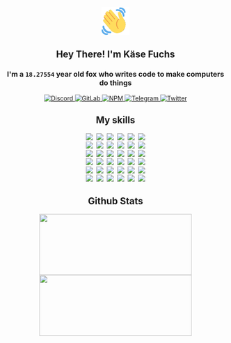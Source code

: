 <div><p align=center><img src=./resources/images/wave.gif width=64px height=64px></p><h2 align=center>Hey There! I'm Käse Fuchs</h2><h3 align=center>I'm a <code>18.27554</code> year old fox who writes code to make computers do things</h3><p align=center><a href=https://discord.com/users/507526681125322772><img alt=Discord src="https://img.shields.io/badge/Discord-5865F2?logo=discord&logoColor=white&style=flat-square#4b95e47c2f8f05019888e6b5b6ffd44b"> </a><a href=https://gitlab.com/kasefuchs><img alt=GitLab src="https://img.shields.io/badge/GitLab-330F63?logo=gitlab&logoColor=white&style=flat-square#4b95e47c2f8f05019888e6b5b6ffd44b"> </a><a href=https://npmjs.com/~kasefuchs><img alt=NPM src="https://img.shields.io/badge/NPM-CB3837?logo=npm&logoColor=white&style=flat-square#4b95e47c2f8f05019888e6b5b6ffd44b"> </a><a href=https://t.me/kasefuchs><img alt=Telegram src="https://img.shields.io/badge/Telegram-2CA5E0?logo=telegram&logoColor=white&style=flat-square#4b95e47c2f8f05019888e6b5b6ffd44b"> </a><a href=https://twitter.com/kasefuchs><img alt=Twitter src="https://img.shields.io/badge/Twitter-1DA1F2?logo=twitter&logoColor=white&style=flat-square#4b95e47c2f8f05019888e6b5b6ffd44b"></a></p><h2 align=center>My skills</h2><p align=center><a href=https://aws.amazon.com/ ><picture><source srcset="https://skillicons.dev/icons?i=aws&theme=dark#4b95e47c2f8f05019888e6b5b6ffd44b" media="(prefers-color-scheme: dark)"><source srcset="https://skillicons.dev/icons?i=aws&theme=light#4b95e47c2f8f05019888e6b5b6ffd44b" media="(prefers-color-scheme: light), (prefers-color-scheme: no-preference)"><img src="https://skillicons.dev/icons?i=aws&theme=light#4b95e47c2f8f05019888e6b5b6ffd44b"></picture></a>&nbsp;&nbsp;<a href=https://en.wikipedia.org/wiki/Bash_(Unix_shell)><picture><source srcset="https://skillicons.dev/icons?i=bash&theme=dark#4b95e47c2f8f05019888e6b5b6ffd44b" media="(prefers-color-scheme: dark)"><source srcset="https://skillicons.dev/icons?i=bash&theme=light#4b95e47c2f8f05019888e6b5b6ffd44b" media="(prefers-color-scheme: light), (prefers-color-scheme: no-preference)"><img src="https://skillicons.dev/icons?i=bash&theme=light#4b95e47c2f8f05019888e6b5b6ffd44b"></picture></a>&nbsp;&nbsp;<a href=https://discord.com/developers/docs><picture><source srcset="https://skillicons.dev/icons?i=bots&theme=dark#4b95e47c2f8f05019888e6b5b6ffd44b" media="(prefers-color-scheme: dark)"><source srcset="https://skillicons.dev/icons?i=bots&theme=light#4b95e47c2f8f05019888e6b5b6ffd44b" media="(prefers-color-scheme: light), (prefers-color-scheme: no-preference)"><img src="https://skillicons.dev/icons?i=bots&theme=light#4b95e47c2f8f05019888e6b5b6ffd44b"></picture></a>&nbsp;&nbsp;<a href=https://www.cloudflare.com/ ><picture><source srcset="https://skillicons.dev/icons?i=cloudflare&theme=dark#4b95e47c2f8f05019888e6b5b6ffd44b" media="(prefers-color-scheme: dark)"><source srcset="https://skillicons.dev/icons?i=cloudflare&theme=light#4b95e47c2f8f05019888e6b5b6ffd44b" media="(prefers-color-scheme: light), (prefers-color-scheme: no-preference)"><img src="https://skillicons.dev/icons?i=cloudflare&theme=light#4b95e47c2f8f05019888e6b5b6ffd44b"></picture></a>&nbsp;&nbsp;<a href=https://en.wikipedia.org/wiki/CSS><picture><source srcset="https://skillicons.dev/icons?i=css&theme=dark#4b95e47c2f8f05019888e6b5b6ffd44b" media="(prefers-color-scheme: dark)"><source srcset="https://skillicons.dev/icons?i=css&theme=light#4b95e47c2f8f05019888e6b5b6ffd44b" media="(prefers-color-scheme: light), (prefers-color-scheme: no-preference)"><img src="https://skillicons.dev/icons?i=css&theme=light#4b95e47c2f8f05019888e6b5b6ffd44b"></picture></a>&nbsp;&nbsp;<a href=https://www.docker.com/ ><picture><source srcset="https://skillicons.dev/icons?i=docker&theme=dark#4b95e47c2f8f05019888e6b5b6ffd44b" media="(prefers-color-scheme: dark)"><source srcset="https://skillicons.dev/icons?i=docker&theme=light#4b95e47c2f8f05019888e6b5b6ffd44b" media="(prefers-color-scheme: light), (prefers-color-scheme: no-preference)"><img src="https://skillicons.dev/icons?i=docker&theme=light#4b95e47c2f8f05019888e6b5b6ffd44b"></picture></a><br><a href=https://www.electronjs.org/ ><picture><source srcset="https://skillicons.dev/icons?i=electron&theme=dark#4b95e47c2f8f05019888e6b5b6ffd44b" media="(prefers-color-scheme: dark)"><source srcset="https://skillicons.dev/icons?i=electron&theme=light#4b95e47c2f8f05019888e6b5b6ffd44b" media="(prefers-color-scheme: light), (prefers-color-scheme: no-preference)"><img src="https://skillicons.dev/icons?i=electron&theme=light#4b95e47c2f8f05019888e6b5b6ffd44b"></picture></a>&nbsp;&nbsp;<a href=https://expressjs.com/ ><picture><source srcset="https://skillicons.dev/icons?i=express&theme=dark#4b95e47c2f8f05019888e6b5b6ffd44b" media="(prefers-color-scheme: dark)"><source srcset="https://skillicons.dev/icons?i=express&theme=light#4b95e47c2f8f05019888e6b5b6ffd44b" media="(prefers-color-scheme: light), (prefers-color-scheme: no-preference)"><img src="https://skillicons.dev/icons?i=express&theme=light#4b95e47c2f8f05019888e6b5b6ffd44b"></picture></a>&nbsp;&nbsp;<a href=https://www.figma.com/ ><picture><source srcset="https://skillicons.dev/icons?i=figma&theme=dark#4b95e47c2f8f05019888e6b5b6ffd44b" media="(prefers-color-scheme: dark)"><source srcset="https://skillicons.dev/icons?i=figma&theme=light#4b95e47c2f8f05019888e6b5b6ffd44b" media="(prefers-color-scheme: light), (prefers-color-scheme: no-preference)"><img src="https://skillicons.dev/icons?i=figma&theme=light#4b95e47c2f8f05019888e6b5b6ffd44b"></picture></a>&nbsp;&nbsp;<a href=https://firebase.google.com/ ><picture><source srcset="https://skillicons.dev/icons?i=firebase&theme=dark#4b95e47c2f8f05019888e6b5b6ffd44b" media="(prefers-color-scheme: dark)"><source srcset="https://skillicons.dev/icons?i=firebase&theme=light#4b95e47c2f8f05019888e6b5b6ffd44b" media="(prefers-color-scheme: light), (prefers-color-scheme: no-preference)"><img src="https://skillicons.dev/icons?i=firebase&theme=light#4b95e47c2f8f05019888e6b5b6ffd44b"></picture></a>&nbsp;&nbsp;<a href=https://flask.palletsprojects.com/ ><picture><source srcset="https://skillicons.dev/icons?i=flask&theme=dark#4b95e47c2f8f05019888e6b5b6ffd44b" media="(prefers-color-scheme: dark)"><source srcset="https://skillicons.dev/icons?i=flask&theme=light#4b95e47c2f8f05019888e6b5b6ffd44b" media="(prefers-color-scheme: light), (prefers-color-scheme: no-preference)"><img src="https://skillicons.dev/icons?i=flask&theme=light#4b95e47c2f8f05019888e6b5b6ffd44b"></picture></a>&nbsp;&nbsp;<a href=https://cloud.google.com/ ><picture><source srcset="https://skillicons.dev/icons?i=gcp&theme=dark#4b95e47c2f8f05019888e6b5b6ffd44b" media="(prefers-color-scheme: dark)"><source srcset="https://skillicons.dev/icons?i=gcp&theme=light#4b95e47c2f8f05019888e6b5b6ffd44b" media="(prefers-color-scheme: light), (prefers-color-scheme: no-preference)"><img src="https://skillicons.dev/icons?i=gcp&theme=light#4b95e47c2f8f05019888e6b5b6ffd44b"></picture></a><br><a href=https://git-scm.com/ ><picture><source srcset="https://skillicons.dev/icons?i=git&theme=dark#4b95e47c2f8f05019888e6b5b6ffd44b" media="(prefers-color-scheme: dark)"><source srcset="https://skillicons.dev/icons?i=git&theme=light#4b95e47c2f8f05019888e6b5b6ffd44b" media="(prefers-color-scheme: light), (prefers-color-scheme: no-preference)"><img src="https://skillicons.dev/icons?i=git&theme=light#4b95e47c2f8f05019888e6b5b6ffd44b"></picture></a>&nbsp;&nbsp;<a href=https://github.com/ ><picture><source srcset="https://skillicons.dev/icons?i=github&theme=dark#4b95e47c2f8f05019888e6b5b6ffd44b" media="(prefers-color-scheme: dark)"><source srcset="https://skillicons.dev/icons?i=github&theme=light#4b95e47c2f8f05019888e6b5b6ffd44b" media="(prefers-color-scheme: light), (prefers-color-scheme: no-preference)"><img src="https://skillicons.dev/icons?i=github&theme=light#4b95e47c2f8f05019888e6b5b6ffd44b"></picture></a>&nbsp;&nbsp;<a href=https://gitlab.com/ ><picture><source srcset="https://skillicons.dev/icons?i=gitlab&theme=dark#4b95e47c2f8f05019888e6b5b6ffd44b" media="(prefers-color-scheme: dark)"><source srcset="https://skillicons.dev/icons?i=gitlab&theme=light#4b95e47c2f8f05019888e6b5b6ffd44b" media="(prefers-color-scheme: light), (prefers-color-scheme: no-preference)"><img src="https://skillicons.dev/icons?i=gitlab&theme=light#4b95e47c2f8f05019888e6b5b6ffd44b"></picture></a>&nbsp;&nbsp;<a href=https://www.heroku.com/ ><picture><source srcset="https://skillicons.dev/icons?i=heroku&theme=dark#4b95e47c2f8f05019888e6b5b6ffd44b" media="(prefers-color-scheme: dark)"><source srcset="https://skillicons.dev/icons?i=heroku&theme=light#4b95e47c2f8f05019888e6b5b6ffd44b" media="(prefers-color-scheme: light), (prefers-color-scheme: no-preference)"><img src="https://skillicons.dev/icons?i=heroku&theme=light#4b95e47c2f8f05019888e6b5b6ffd44b"></picture></a>&nbsp;&nbsp;<a href=https://en.wikipedia.org/wiki/HTML><picture><source srcset="https://skillicons.dev/icons?i=html&theme=dark#4b95e47c2f8f05019888e6b5b6ffd44b" media="(prefers-color-scheme: dark)"><source srcset="https://skillicons.dev/icons?i=html&theme=light#4b95e47c2f8f05019888e6b5b6ffd44b" media="(prefers-color-scheme: light), (prefers-color-scheme: no-preference)"><img src="https://skillicons.dev/icons?i=html&theme=light#4b95e47c2f8f05019888e6b5b6ffd44b"></picture></a>&nbsp;&nbsp;<a href=https://en.wikipedia.org/wiki/JavaScript><picture><source srcset="https://skillicons.dev/icons?i=js&theme=dark#4b95e47c2f8f05019888e6b5b6ffd44b" media="(prefers-color-scheme: dark)"><source srcset="https://skillicons.dev/icons?i=js&theme=light#4b95e47c2f8f05019888e6b5b6ffd44b" media="(prefers-color-scheme: light), (prefers-color-scheme: no-preference)"><img src="https://skillicons.dev/icons?i=js&theme=light#4b95e47c2f8f05019888e6b5b6ffd44b"></picture></a><br><a href=https://en.wikipedia.org/wiki/Linux><picture><source srcset="https://skillicons.dev/icons?i=linux&theme=dark#4b95e47c2f8f05019888e6b5b6ffd44b" media="(prefers-color-scheme: dark)"><source srcset="https://skillicons.dev/icons?i=linux&theme=light#4b95e47c2f8f05019888e6b5b6ffd44b" media="(prefers-color-scheme: light), (prefers-color-scheme: no-preference)"><img src="https://skillicons.dev/icons?i=linux&theme=light#4b95e47c2f8f05019888e6b5b6ffd44b"></picture></a>&nbsp;&nbsp;<a href=https://mui.com/ ><picture><source srcset="https://skillicons.dev/icons?i=materialui&theme=dark#4b95e47c2f8f05019888e6b5b6ffd44b" media="(prefers-color-scheme: dark)"><source srcset="https://skillicons.dev/icons?i=materialui&theme=light#4b95e47c2f8f05019888e6b5b6ffd44b" media="(prefers-color-scheme: light), (prefers-color-scheme: no-preference)"><img src="https://skillicons.dev/icons?i=materialui&theme=light#4b95e47c2f8f05019888e6b5b6ffd44b"></picture></a>&nbsp;&nbsp;<a href=https://en.wikipedia.org/wiki/Markdown><picture><source srcset="https://skillicons.dev/icons?i=md&theme=dark#4b95e47c2f8f05019888e6b5b6ffd44b" media="(prefers-color-scheme: dark)"><source srcset="https://skillicons.dev/icons?i=md&theme=light#4b95e47c2f8f05019888e6b5b6ffd44b" media="(prefers-color-scheme: light), (prefers-color-scheme: no-preference)"><img src="https://skillicons.dev/icons?i=md&theme=light#4b95e47c2f8f05019888e6b5b6ffd44b"></picture></a>&nbsp;&nbsp;<a href=https://www.mongodb.com/ ><picture><source srcset="https://skillicons.dev/icons?i=mongodb&theme=dark#4b95e47c2f8f05019888e6b5b6ffd44b" media="(prefers-color-scheme: dark)"><source srcset="https://skillicons.dev/icons?i=mongodb&theme=light#4b95e47c2f8f05019888e6b5b6ffd44b" media="(prefers-color-scheme: light), (prefers-color-scheme: no-preference)"><img src="https://skillicons.dev/icons?i=mongodb&theme=light#4b95e47c2f8f05019888e6b5b6ffd44b"></picture></a>&nbsp;&nbsp;<a href=https://www.mysql.com/ ><picture><source srcset="https://skillicons.dev/icons?i=mysql&theme=dark#4b95e47c2f8f05019888e6b5b6ffd44b" media="(prefers-color-scheme: dark)"><source srcset="https://skillicons.dev/icons?i=mysql&theme=light#4b95e47c2f8f05019888e6b5b6ffd44b" media="(prefers-color-scheme: light), (prefers-color-scheme: no-preference)"><img src="https://skillicons.dev/icons?i=mysql&theme=light#4b95e47c2f8f05019888e6b5b6ffd44b"></picture></a>&nbsp;&nbsp;<a href=https://nextjs.org/ ><picture><source srcset="https://skillicons.dev/icons?i=nextjs&theme=dark#4b95e47c2f8f05019888e6b5b6ffd44b" media="(prefers-color-scheme: dark)"><source srcset="https://skillicons.dev/icons?i=nextjs&theme=light#4b95e47c2f8f05019888e6b5b6ffd44b" media="(prefers-color-scheme: light), (prefers-color-scheme: no-preference)"><img src="https://skillicons.dev/icons?i=nextjs&theme=light#4b95e47c2f8f05019888e6b5b6ffd44b"></picture></a><br><a href=https://nodejs.org/en/ ><picture><source srcset="https://skillicons.dev/icons?i=nodejs&theme=dark#4b95e47c2f8f05019888e6b5b6ffd44b" media="(prefers-color-scheme: dark)"><source srcset="https://skillicons.dev/icons?i=nodejs&theme=light#4b95e47c2f8f05019888e6b5b6ffd44b" media="(prefers-color-scheme: light), (prefers-color-scheme: no-preference)"><img src="https://skillicons.dev/icons?i=nodejs&theme=light#4b95e47c2f8f05019888e6b5b6ffd44b"></picture></a>&nbsp;&nbsp;<a href=https://www.postgresql.org/ ><picture><source srcset="https://skillicons.dev/icons?i=postgres&theme=dark#4b95e47c2f8f05019888e6b5b6ffd44b" media="(prefers-color-scheme: dark)"><source srcset="https://skillicons.dev/icons?i=postgres&theme=light#4b95e47c2f8f05019888e6b5b6ffd44b" media="(prefers-color-scheme: light), (prefers-color-scheme: no-preference)"><img src="https://skillicons.dev/icons?i=postgres&theme=light#4b95e47c2f8f05019888e6b5b6ffd44b"></picture></a>&nbsp;&nbsp;<a href=https://learn.microsoft.com/en-us/powershell/ ><picture><source srcset="https://skillicons.dev/icons?i=powershell&theme=dark#4b95e47c2f8f05019888e6b5b6ffd44b" media="(prefers-color-scheme: dark)"><source srcset="https://skillicons.dev/icons?i=powershell&theme=light#4b95e47c2f8f05019888e6b5b6ffd44b" media="(prefers-color-scheme: light), (prefers-color-scheme: no-preference)"><img src="https://skillicons.dev/icons?i=powershell&theme=light#4b95e47c2f8f05019888e6b5b6ffd44b"></picture></a>&nbsp;&nbsp;<a href=https://www.python.org/ ><picture><source srcset="https://skillicons.dev/icons?i=py&theme=dark#4b95e47c2f8f05019888e6b5b6ffd44b" media="(prefers-color-scheme: dark)"><source srcset="https://skillicons.dev/icons?i=py&theme=light#4b95e47c2f8f05019888e6b5b6ffd44b" media="(prefers-color-scheme: light), (prefers-color-scheme: no-preference)"><img src="https://skillicons.dev/icons?i=py&theme=light#4b95e47c2f8f05019888e6b5b6ffd44b"></picture></a>&nbsp;&nbsp;<a href=https://www.raspberrypi.org/ ><picture><source srcset="https://skillicons.dev/icons?i=raspberrypi&theme=dark#4b95e47c2f8f05019888e6b5b6ffd44b" media="(prefers-color-scheme: dark)"><source srcset="https://skillicons.dev/icons?i=raspberrypi&theme=light#4b95e47c2f8f05019888e6b5b6ffd44b" media="(prefers-color-scheme: light), (prefers-color-scheme: no-preference)"><img src="https://skillicons.dev/icons?i=raspberrypi&theme=light#4b95e47c2f8f05019888e6b5b6ffd44b"></picture></a>&nbsp;&nbsp;<a href=https://reactjs.org/ ><picture><source srcset="https://skillicons.dev/icons?i=react&theme=dark#4b95e47c2f8f05019888e6b5b6ffd44b" media="(prefers-color-scheme: dark)"><source srcset="https://skillicons.dev/icons?i=react&theme=light#4b95e47c2f8f05019888e6b5b6ffd44b" media="(prefers-color-scheme: light), (prefers-color-scheme: no-preference)"><img src="https://skillicons.dev/icons?i=react&theme=light#4b95e47c2f8f05019888e6b5b6ffd44b"></picture></a><br><a href=https://redux.js.org/ ><picture><source srcset="https://skillicons.dev/icons?i=redux&theme=dark#4b95e47c2f8f05019888e6b5b6ffd44b" media="(prefers-color-scheme: dark)"><source srcset="https://skillicons.dev/icons?i=redux&theme=light#4b95e47c2f8f05019888e6b5b6ffd44b" media="(prefers-color-scheme: light), (prefers-color-scheme: no-preference)"><img src="https://skillicons.dev/icons?i=redux&theme=light#4b95e47c2f8f05019888e6b5b6ffd44b"></picture></a>&nbsp;&nbsp;<a href=https://en.wikipedia.org/wiki/Regular_expression><picture><source srcset="https://skillicons.dev/icons?i=regex&theme=dark#4b95e47c2f8f05019888e6b5b6ffd44b" media="(prefers-color-scheme: dark)"><source srcset="https://skillicons.dev/icons?i=regex&theme=light#4b95e47c2f8f05019888e6b5b6ffd44b" media="(prefers-color-scheme: light), (prefers-color-scheme: no-preference)"><img src="https://skillicons.dev/icons?i=regex&theme=light#4b95e47c2f8f05019888e6b5b6ffd44b"></picture></a>&nbsp;&nbsp;<a href=https://en.wikipedia.org/wiki/Sass_(stylesheet_language)><picture><source srcset="https://skillicons.dev/icons?i=sass&theme=dark#4b95e47c2f8f05019888e6b5b6ffd44b" media="(prefers-color-scheme: dark)"><source srcset="https://skillicons.dev/icons?i=sass&theme=light#4b95e47c2f8f05019888e6b5b6ffd44b" media="(prefers-color-scheme: light), (prefers-color-scheme: no-preference)"><img src="https://skillicons.dev/icons?i=sass&theme=light#4b95e47c2f8f05019888e6b5b6ffd44b"></picture></a>&nbsp;&nbsp;<a href=https://www.typescriptlang.org/ ><picture><source srcset="https://skillicons.dev/icons?i=ts&theme=dark#4b95e47c2f8f05019888e6b5b6ffd44b" media="(prefers-color-scheme: dark)"><source srcset="https://skillicons.dev/icons?i=ts&theme=light#4b95e47c2f8f05019888e6b5b6ffd44b" media="(prefers-color-scheme: light), (prefers-color-scheme: no-preference)"><img src="https://skillicons.dev/icons?i=ts&theme=light#4b95e47c2f8f05019888e6b5b6ffd44b"></picture></a>&nbsp;&nbsp;<a href=https://unity.com/ ><picture><source srcset="https://skillicons.dev/icons?i=unity&theme=dark#4b95e47c2f8f05019888e6b5b6ffd44b" media="(prefers-color-scheme: dark)"><source srcset="https://skillicons.dev/icons?i=unity&theme=light#4b95e47c2f8f05019888e6b5b6ffd44b" media="(prefers-color-scheme: light), (prefers-color-scheme: no-preference)"><img src="https://skillicons.dev/icons?i=unity&theme=light#4b95e47c2f8f05019888e6b5b6ffd44b"></picture></a>&nbsp;&nbsp;<a href=https://workers.cloudflare.com/ ><picture><source srcset="https://skillicons.dev/icons?i=workers&theme=dark#4b95e47c2f8f05019888e6b5b6ffd44b" media="(prefers-color-scheme: dark)"><source srcset="https://skillicons.dev/icons?i=workers&theme=light#4b95e47c2f8f05019888e6b5b6ffd44b" media="(prefers-color-scheme: light), (prefers-color-scheme: no-preference)"><img src="https://skillicons.dev/icons?i=workers&theme=light#4b95e47c2f8f05019888e6b5b6ffd44b"></picture></a><br></p><h2 align=center>Github Stats</h2><p align=center><picture><source srcset="https://github-readme-stats-kasefuchs.vercel.app/api/?count_private=true&hide_border=true&hide_rank=true&line_height=20&hide_title=true&username=Kasefuchs&theme=dark#4b95e47c2f8f05019888e6b5b6ffd44b" media="(prefers-color-scheme: dark)"><source srcset="https://github-readme-stats-kasefuchs.vercel.app/api/?count_private=true&hide_border=true&hide_rank=true&line_height=20&hide_title=true&username=Kasefuchs&theme=light#4b95e47c2f8f05019888e6b5b6ffd44b" media="(prefers-color-scheme: light), (prefers-color-scheme: no-preference)"><img align=middle width=350 height=140 src="https://github-readme-stats-kasefuchs.vercel.app/api/?count_private=true&hide_border=true&hide_rank=true&line_height=20&hide_title=true&username=Kasefuchs&theme=light#4b95e47c2f8f05019888e6b5b6ffd44b"></picture><picture><source srcset="https://github-readme-stats-kasefuchs.vercel.app/api/top-langs/?count_private=true&hide_border=true&layout=compact&username=Kasefuchs&theme=dark#4b95e47c2f8f05019888e6b5b6ffd44b" media="(prefers-color-scheme: dark)"><source srcset="https://github-readme-stats-kasefuchs.vercel.app/api/top-langs/?count_private=true&hide_border=true&layout=compact&username=Kasefuchs&theme=light#4b95e47c2f8f05019888e6b5b6ffd44b" media="(prefers-color-scheme: light), (prefers-color-scheme: no-preference)"><img align=middle width=350 height=140 src="https://github-readme-stats-kasefuchs.vercel.app/api/top-langs/?count_private=true&hide_border=true&layout=compact&username=Kasefuchs&theme=light#4b95e47c2f8f05019888e6b5b6ffd44b"></picture></p><img src="https://hit.yhype.me/github/profile?user_id=64592097#4b95e47c2f8f05019888e6b5b6ffd44b" alt=""></div>